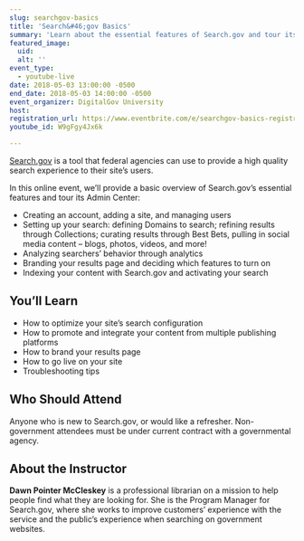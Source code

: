 ```yaml
---
slug: searchgov-basics
title: 'Search&#46;gov Basics'
summary: 'Learn about the essential features of Search.gov and tour its Admin Center.'
featured_image: 
  uid: 
  alt: ''
event_type: 
  - youtube-live
date: 2018-05-03 13:00:00 -0500
end_date: 2018-05-03 14:00:00 -0500
event_organizer: DigitalGov University
host: 
registration_url: https://www.eventbrite.com/e/searchgov-basics-registration-45389799111
youtube_id: W9gFgy4Jx6k

---
```


[Search.gov](https://search.gov/)  is a tool that federal agencies can use to provide a high quality search experience to their site’s users. 

In this online event, we’ll provide a basic overview of Search.gov’s essential features and tour its Admin Center:

- Creating an account, adding a site, and managing users
- Setting up your search: defining Domains to search; refining results through Collections; curating results through Best Bets, pulling in social media content – blogs, photos, videos, and more!
- Analyzing searchers’ behavior through analytics
- Branding your results page and deciding which features to turn on
- Indexing your content with Search.gov and activating your search

## You’ll Learn

- How to optimize your site’s search configuration
- How to promote and integrate your content from multiple publishing platforms
- How to brand your results page
- How to go live on your site
- Troubleshooting tips

## Who Should Attend

Anyone who is new to Search.gov, or would like a refresher. Non-government attendees must be under current contract with a governmental agency. 

## About the Instructor

**Dawn Pointer McCleskey** is a professional librarian on a mission to help people find what they are looking for. She is the Program Manager for Search.gov, where she works to improve customers’ experience with the service and the public’s experience when searching on government websites.
